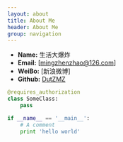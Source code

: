 ```yaml
---
layout: about
title: About Me
header: About Me
group: navigation
---
```

 * **Name:** 生活大爆炸
 * **Email:** [mingzhenzhao@126.com]
 * **WeiBo:** [新浪微博]
 * **Github:** [DutZMZ](https://github.com/DutZMZ)
 
```python
@requires_authorization
class SomeClass:
    pass

if __name__ == '__main__':
    # A comment
    print 'hello world'
```
